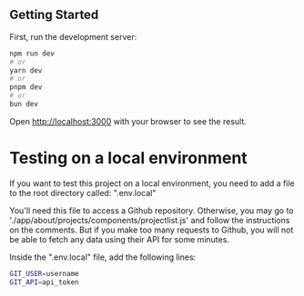 ## Getting Started

First, run the development server:

```bash
npm run dev
# or
yarn dev
# or
pnpm dev
# or
bun dev
```

Open [http://localhost:3000](http://localhost:3000) with your browser to see the result.

# Testing on a local environment

If you want to test this project on a local environment, you need to add a file to the root directory called: ".env.local"

You'll need this file to access a Github repository. Otherwise, you may go to './app/about/projects/components/projectlist.js' and follow the instructions on the comments. But if you make too many requests to Github, you will not be able to fetch any data using their API for some minutes.

Inside the ".env.local" file, add the following lines:

```bash
GIT_USER=username
GIT_API=api_token
```
